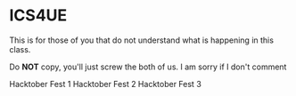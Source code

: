 # ICS4UE
This is for those of you that do not understand what is happening in this class.

Do __NOT__ copy, you'll just screw the both of us.
I am sorry if I don't comment

Hacktober Fest 1
Hacktober Fest 2
Hacktober Fest 3
